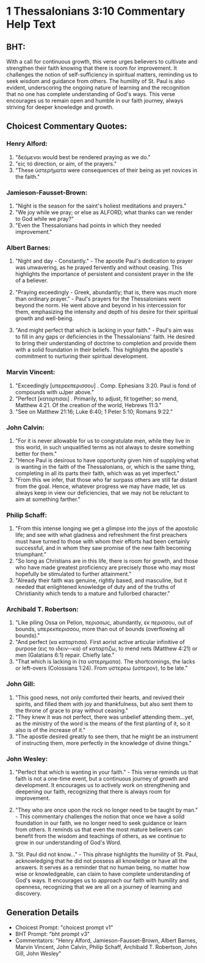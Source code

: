 # 1 Thessalonians 3:10 Commentary Help Text

## BHT:
With a call for continuous growth, this verse urges believers to cultivate and strengthen their faith knowing that there is room for improvement. It challenges the notion of self-sufficiency in spiritual matters, reminding us to seek wisdom and guidance from others. The humility of St. Paul is also evident, underscoring the ongoing nature of learning and the recognition that no one has complete understanding of God's ways. This verse encourages us to remain open and humble in our faith journey, always striving for deeper knowledge and growth.

## Choicest Commentary Quotes:
### Henry Alford:
1. "δεόμενοι would best be rendered praying as we do." 
2. "εἰς τό direction, or aim, of the prayers." 
3. "These ὑστερήματα were consequences of their being as yet novices in the faith."

### Jamieson-Fausset-Brown:
1. "Night is the season for the saint's holiest meditations and prayers." 
2. "We joy while we pray; or else as ALFORD, what thanks can we render to God while we pray?"
3. "Even the Thessalonians had points in which they needed improvement."

### Albert Barnes:
1. "Night and day - Constantly." - The apostle Paul's dedication to prayer was unwavering, as he prayed fervently and without ceasing. This highlights the importance of persistent and consistent prayer in the life of a believer.

2. "Praying exceedingly - Greek, abundantly; that is, there was much more than ordinary prayer." - Paul's prayers for the Thessalonians went beyond the norm. He went above and beyond in his intercession for them, emphasizing the intensity and depth of his desire for their spiritual growth and well-being.

3. "And might perfect that which is lacking in your faith." - Paul's aim was to fill in any gaps or deficiencies in the Thessalonians' faith. He desired to bring their understanding of doctrine to completion and provide them with a solid foundation in their beliefs. This highlights the apostle's commitment to nurturing their spiritual development.

### Marvin Vincent:
1. "Exceedingly [υπερεκπερισσου] . Comp. Ephesians 3:20. Paul is fond of compounds with uJper above." 
2. "Perfect [καταρτισαι] . Primarily, to adjust, fit together; so mend, Matthew 4:21. Of the creation of the world, Hebrews 11:3." 
3. "See on Matthew 21:16; Luke 6:40; 1 Peter 5:10; Romans 9:22."

### John Calvin:
1. "For it is never allowable for us to congratulate men, while they live in this world, in such unqualified terms as not always to desire something better for them."
2. "Hence Paul is desirous to have opportunity given him of supplying what is wanting in the faith of the Thessalonians, or, which is the same thing, completing in all its parts their faith, which was as yet imperfect."
3. "From this we infer, that those who far surpass others are still far distant from the goal. Hence, whatever progress we may have made, let us always keep in view our deficiencies, that we may not be reluctant to aim at something farther."

### Philip Schaff:
1. "From this intense longing we get a glimpse into the joys of the apostolic life; and see with what gladness and refreshment the first preachers must have turned to those with whom their efforts had been certainly successful, and in whom they saw promise of the new faith becoming triumphant."
2. "So long as Christians are in this life, there is room for growth, and those who have made greatest proficiency are precisely those who may most hopefully be stimulated to further attainment."
3. "Already their faith was genuine, rightly based, and masculine, but it needed that enlightened knowledge of duty and of the truths of Christianity which tends to a mature and fullorbed character."

### Archibald T. Robertson:
1. "Like piling Ossa on Pelion, περισσως, abundantly, εκ περισσου, out of bounds, υπερεκπερισσου, more than out of bounds (overflowing all bounds)."
2. "And perfect (κα καταρτισα). First aorist active articular infinitive of purpose (εις το ιδειν--κα) of καταρτιζω, to mend nets (Matthew 4:21) or men (Galatians 6:1) repair. Chiefly late."
3. "That which is lacking in (τα υστερηματα). The shortcomings, the lacks or left-overs (Colossians 1:24). From υστερεω (υστερον), to be late."

### John Gill:
1. "This good news, not only comforted their hearts, and revived their spirits, and filled them with joy and thankfulness, but also sent them to the throne of grace to pray without ceasing."
2. "They knew it was not perfect, there was unbelief attending them...yet, as the ministry of the word is the means of the first planting of it, so it also is of the increase of it."
3. "The apostle desired greatly to see them, that he might be an instrument of instructing them, more perfectly in the knowledge of divine things."

### John Wesley:
1. "Perfect that which is wanting in your faith." - This verse reminds us that faith is not a one-time event, but a continuous journey of growth and development. It encourages us to actively work on strengthening and deepening our faith, recognizing that there is always room for improvement.

2. "They who are once upon the rock no longer need to be taught by man." - This commentary challenges the notion that once we have a solid foundation in our faith, we no longer need to seek guidance or learn from others. It reminds us that even the most mature believers can benefit from the wisdom and teachings of others, as we continue to grow in our understanding of God's Word.

3. "St. Paul did not know..." - This phrase highlights the humility of St. Paul, acknowledging that he did not possess all knowledge or have all the answers. It serves as a reminder that no human being, no matter how wise or knowledgeable, can claim to have complete understanding of God's ways. It encourages us to approach our faith with humility and openness, recognizing that we are all on a journey of learning and discovery.


## Generation Details
- Choicest Prompt: "choicest prompt v1"
- BHT Prompt: "bht prompt v3"
- Commentators: "Henry Alford, Jamieson-Fausset-Brown, Albert Barnes, Marvin Vincent, John Calvin, Philip Schaff, Archibald T. Robertson, John Gill, John Wesley"
